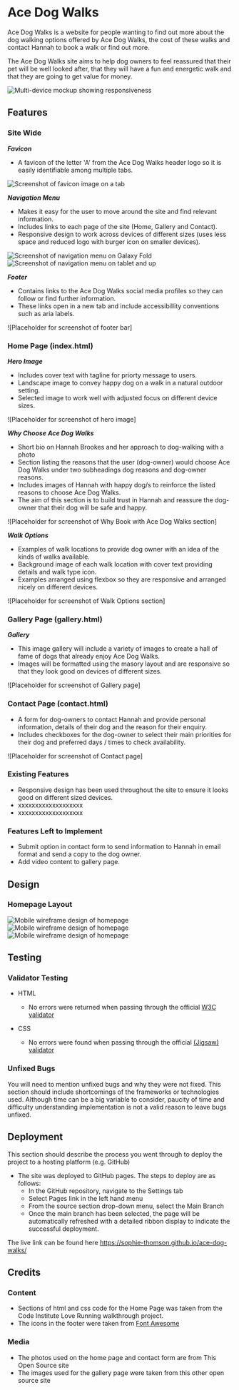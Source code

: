 # Ace Dog Walks

Ace Dog Walks is a website for people wanting to find out more about the dog walking options offered by Ace Dog Walks, the cost of these walks and contact Hannah to book a walk or find out more.

The Ace Dog Walks site aims to help dog owners to feel reassured that their pet will be well looked after, that they will have a fun and energetic walk and that they are going to get value for money.

![Multi-device mockup showing responsiveness](docs/readme-images/multi-mockup.png)

## Features

### Site Wide

***Favicon***
- A favicon of the letter 'A' from the Ace Dog Walks header logo so it is easily identifiable among multiple tabs.

![Screenshot of favicon image on a tab](docs/readme-images/favicon.png)

***Navigation Menu***
- Makes it easy for the user to move around the site and find relevant information.
- Includes links to each page of the site (Home, Gallery and Contact). 
- Responsive design to work across devices of different sizes (uses less space and reduced logo with burger icon on smaller devices).

![Screenshot of navigation menu on Galaxy Fold](docs/readme-images/nav-menu-smallest.png)
![Screenshot of navigation menu on tablet and up](docs/readme-images/nav-menu-larger.png)


***Footer***

- Contains links to the Ace Dog Walks social media profiles so they can follow or find further information.
- These links open in a new tab and include accessibillity conventions such as aria labels.

![Placeholder for screenshot of footer bar]

### Home Page (index.html)

***Hero Image***

- Includes cover text with tagline for priorty message to users.
- Landscape image to convey happy dog on a walk in a natural outdoor setting.
- Selected image to work well with adjusted focus on different device sizes.

![Placeholder for screenshot of hero image]

***Why Choose Ace Dog Walks***

- Short bio on Hannah Brookes and her approach to dog-walking with a photo
- Section listing the reasons that the user (dog-owner) would choose Ace Dog Walks under two subheadings dog reasons and dog-owner reasons.
- Includes images of Hannah with happy dog/s to reinforce the listed reasons to choose Ace Dog Walks.
- The aim of this section is to build trust in Hannah and reassure the dog-owner that their dog will be safe and happy. 

![Placeholder for screenshot of Why Book with Ace Dog Walks section]

***Walk Options***

- Examples of walk locations to provide dog owner with an idea of the kinds of walks available.
- Background image of each walk location with cover text providing details and walk type icon.
- Examples arranged using flexbox so they are responsive and arranged nicely on different devices.

![Placeholder for screenshot of Walk Options section]

### Gallery Page (gallery.html)

***Gallery***

- This image gallery will include a variety of images to create a hall of fame of dogs that already enjoy Ace Dog Walks.
- Images will be formatted using the masory layout and are responsive so that they look good on devices of different sizes. 

![Placeholder for screenshot of Gallery page]

### Contact Page (contact.html)

- A form for dog-owners to contact Hannah and provide personal information, details of their dog and the reason for their enquiry.
- Includes checkboxes for the dog-owner to select their main priorities for their dog and preferred days / times to check availability.

![Placeholder for screenshot of Contact page]

### Existing Features

- Responsive design has been used throughout the site to ensure it looks good on different sized devices.
- xxxxxxxxxxxxxxxxxxx
- xxxxxxxxxxxxxxxxxxx

### Features Left to Implement

- Submit option in contact form to send information to Hannah in email format and send a copy to the dog owner.
- Add video content to gallery page. 
 
## Design

### Homepage Layout

![Mobile wireframe design of homepage](docs/readme-images/mobile-homepage-wireframe.png)
![Mobile wireframe design of homepage](docs/readme-images/tablet-homepage-wireframe.png)
![Mobile wireframe design of homepage](docs/readme-images/laptop-homepage-wireframe.png)

## Testing


### Validator Testing

- HTML
    - No errors were returned when passing through the official [W3C validator](https://validator.w3.org/)

- CSS
    - No errors were found when passing through the official [(Jigsaw) validator](https://jigsaw.w3.org/css-validator/)

### Unfixed Bugs

You will need to mention unfixed bugs and why they were not fixed. This section should include shortcomings of the frameworks or technologies used. Although time can be a big variable to consider, paucity of time and difficulty understanding implementation is not a valid reason to leave bugs unfixed. 


## Deployment


This section should describe the process you went through to deploy the project to a hosting platform (e.g. GitHub) 

- The site was deployed to GitHub pages. The steps to deploy are as follows: 
  - In the GitHub repository, navigate to the Settings tab
  - Select Pages link in the left hand menu 
  - From the source section drop-down menu, select the Main Branch
  - Once the main branch has been selected, the page will be automatically refreshed with a detailed ribbon display to indicate the successful deployment. 

The live link can be found here https://sophie-thomson.github.io/ace-dog-walks/

## Credits


### Content

- Sections of html and css code for the Home Page was taken from the Code Institute Love Running walkthrough project.
- The icons in the footer were taken from [Font Awesome](https://fontawesome.com/)

### Media

- The photos used on the home page and contact form are from This Open Source site
- The images used for the gallery page were taken from this other open source site